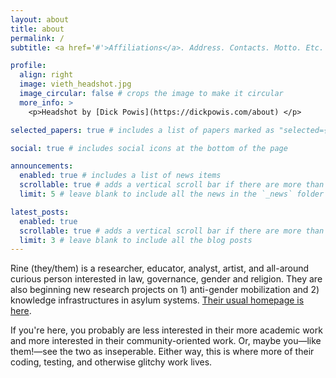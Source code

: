 ```yaml
---
layout: about
title: about
permalink: /
subtitle: <a href='#'>Affiliations</a>. Address. Contacts. Motto. Etc.

profile:
  align: right
  image: vieth_headshot.jpg
  image_circular: false # crops the image to make it circular
  more_info: >
    <p>Headshot by [Dick Powis](https://dickpowis.com/about) </p>

selected_papers: true # includes a list of papers marked as "selected={true}"

social: true # includes social icons at the bottom of the page

announcements:
  enabled: true # includes a list of news items
  scrollable: true # adds a vertical scroll bar if there are more than 3 news items
  limit: 5 # leave blank to include all the news in the `_news` folder

latest_posts:
  enabled: true
  scrollable: true # adds a vertical scroll bar if there are more than 3 new posts items
  limit: 3 # leave blank to include all the blog posts
---
```


Rine (they/them) is a researcher, educator, analyst, artist, and all-around curious person interested in law, governance, gender and religion. They are also beginning new research projects on 1) anti-gender mobilization and 2) knowledge infrastructures in asylum systems. [Their usual homepage is here](https://rinevieth.com/).

If you're here, you probably are less interested in their more academic work and more interested in their community-oriented work. Or, maybe you—like them!—see the two as inseperable. Either way, this is where more of their coding, testing, and otherwise glitchy work lives.
